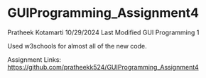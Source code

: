 # GUIProgramming_Assignment4
Pratheek Kotamarti
10/29/2024 Last Modified
GUI Programming 1

Used w3schools for almost all of the new code.

Assignment Links:
https://github.com/pratheekk524/GUIProgramming_Assignment4